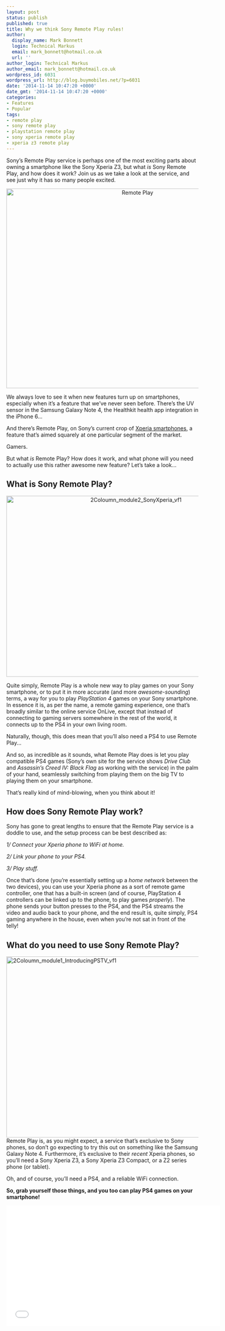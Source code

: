 ```yaml
---
layout: post
status: publish
published: true
title: Why we think Sony Remote Play rules!
author:
  display_name: Mark Bonnett
  login: Technical Markus
  email: mark_bonnett@hotmail.co.uk
  url: ''
author_login: Technical Markus
author_email: mark_bonnett@hotmail.co.uk
wordpress_id: 6031
wordpress_url: http://blog.buymobiles.net/?p=6031
date: '2014-11-14 10:47:20 +0000'
date_gmt: '2014-11-14 10:47:20 +0000'
categories:
- Features
- Popular
tags:
- remote play
- sony remote play
- playstation remote play
- sony xperia remote play
- xperia z3 remote play
---
```

<p><span class="postStandFirst">Sony&rsquo;s Remote Play service is perhaps one of the most exciting parts about owning a smartphone like the Sony Xperia Z3, but what <i>is</i> Sony Remote Play, and how does it work? Join us as we take a look at the service, and see just why it has so many people excited.</span></p>
<p style="text-align: center;"><img class="aligncenter  wp-image-6032" alt="Remote Play" src="https://a1comms-blog-buymobiles.storage.googleapis.com/2014/11/Remote-Play-1024x795.png" width="672" height="522" /></p>
<p>We always love to see it when new features turn up on smartphones, especially when it&rsquo;s a feature that we&rsquo;ve never seen before. There&rsquo;s the UV sensor in the Samsung Galaxy Note 4, the Healthkit health app integration in the iPhone 6...</p>
<p>And there&rsquo;s Remote Play, on Sony&rsquo;s current crop of <a href="http://www.buymobiles.net/sony">Xperia smartphones</a>, a feature that&rsquo;s aimed squarely at one particular segment of the market.</p>
<p>Gamers.</p>
<p>But what <i>is</i> Remote Play? How does it work, and what phone will you need to actually use this rather awesome new feature? Let&rsquo;s take a look...</p>
<h2>What is Sony Remote Play?</h2>
<p style="text-align: center;"><img class="wp-image-6034 aligncenter" alt="2Coloumn_module2_SonyXperia_vf1" src="https://a1comms-blog-buymobiles.storage.googleapis.com/2014/11/2Coloumn_module2_SonyXperia_vf1.png" width="664" height="473" /></p>
<p>Quite simply, Remote Play is a whole new way to play games on your Sony smartphone, or to put it in more accurate (and more <i>awesome-sounding</i>) terms, a way for you to play <i>PlayStation 4</i> games on your Sony smartphone. In essence it is, as per the name, a remote gaming experience, one that&rsquo;s broadly similar to the online service OnLive, except that instead of connecting to gaming servers somewhere in the rest of the world, it connects up to the PS4 in your own living room.</p>
<p>Naturally, though, this does mean that you&rsquo;ll also need a PS4 to use Remote Play...</p>
<p>And so, as incredible as it sounds, what Remote Play does is let you play compatible PS4 games (Sony&rsquo;s own site for the service shows <i>Drive Club</i> and <i>Assassin&rsquo;s Creed IV: Black Flag</i> as working with the service) in the palm of your hand, seamlessly switching from playing them on the big TV to playing them on your smartphone.</p>
<p>That&rsquo;s really kind of mind-blowing, when you think about it!</p>
<h2>How does Sony Remote Play work?</h2>
<p>Sony has gone to great lengths to ensure that the Remote Play service is a doddle to use, and the setup process can be best described as:</p>
<p><i>1/ Connect your Xperia phone to WiFi at home. </i></p>
<p><i>2/ Link your phone to your PS4. </i></p>
<p><i>3/ Play stuff. </i></p>
<p>Once that&rsquo;s done (you&rsquo;re essentially setting up a <i>home network</i> between the two devices), you can use your Xperia phone as a sort of remote game controller, one that has a built-in screen (and of course, PlayStation 4 controllers can be linked up to the phone, to play games <i>properly</i>). The phone sends your button presses to the PS4, and the PS4 streams the video and audio back to your phone, and the end result is, quite simply, PS4 gaming anywhere in the house, even when you&rsquo;re not sat in front of the telly!</p>
<h2>What do you need to use Sony Remote Play?</h2>
<p><img class="aligncenter size-full wp-image-6033" alt="2Coloumn_module1_IntroducingPSTV_vf1" src="https://a1comms-blog-buymobiles.storage.googleapis.com/2014/11/2Coloumn_module1_IntroducingPSTV_vf1.png" width="664" height="473" />Remote Play is, as you might expect, a service that&rsquo;s exclusive to Sony phones, so don&rsquo;t go expecting to try this out on something like the Samsung Galaxy Note 4. Furthermore, it&rsquo;s exclusive to their <i>recent </i>Xperia phones, so you&rsquo;ll need a Sony Xperia Z3, a Sony Xperia Z3 Compact, or a Z2 series phone (or tablet).</p>
<p>Oh, and of course, you&rsquo;ll need a PS4, and a reliable WiFi connection.</p>
<p><b>So, grab yourself those things, and you too can play PS4 games on your smartphone!</b></p>
<p><iframe src="//www.youtube.com/embed/GRJVfu0IJus?list=PL7CrlqRu8QgQLi2-IA3ArNoItq_lhPQus" height="315" width="560" allowfullscreen="" frameborder="0"></iframe></p>
